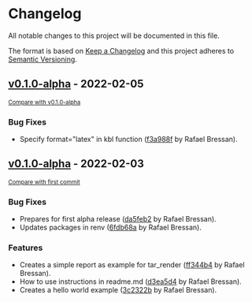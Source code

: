 # Changelog
All notable changes to this project will be documented in this file.

The format is based on [Keep a Changelog](http://keepachangelog.com/en/1.0.0/)
and this project adheres to [Semantic Versioning](http://semver.org/spec/v2.0.0.html).

## [v0.1.0-alpha](https://github.com/rfbressan/my_project/releases/tag/v0.1.0-alpha) - 2022-02-05

<small>[Compare with v0.1.0-alpha](https://github.com/rfbressan/my_project/compare/v0.1.0-alpha...v0.1.0-alpha)</small>

### Bug Fixes
- Specify format="latex" in kbl function ([f3a988f](https://github.com/rfbressan/my_project/commit/f3a988ffea0e0433226851301b9bac4f0d8a1002) by Rafael Bressan).


## [v0.1.0-alpha](https://github.com/rfbressan/my_project/releases/tag/v0.1.0-alpha) - 2022-02-03

<small>[Compare with first commit](https://github.com/rfbressan/my_project/compare/25e2bd399dfe6bab765ca00bdd7f96f024bce7eb...v0.1.0-alpha)</small>

### Bug Fixes
- Prepares for first alpha release ([da5feb2](https://github.com/rfbressan/my_project/commit/da5feb226fad5c9f91ecc27db576b5b1ea013a6a) by Rafael Bressan).
- Updates packages in renv ([6fdb68a](https://github.com/rfbressan/my_project/commit/6fdb68ae1da212533db40ae824f17ef138967ae6) by Rafael Bressan).

### Features
- Creates a simple report as example for tar_render ([ff344b4](https://github.com/rfbressan/my_project/commit/ff344b4b87758138304db6ee0335ddbfbebad1f8) by Rafael Bressan).
- How to use instructions in readme.md ([d3ea5d4](https://github.com/rfbressan/my_project/commit/d3ea5d4f7d72dc8e2b3b352e3fe7ee3ded533c73) by Rafael Bressan).
- Creates a hello world example ([3c2322b](https://github.com/rfbressan/my_project/commit/3c2322b38c09102e9174ca3cb316fd54008bed41) by Rafael Bressan).


